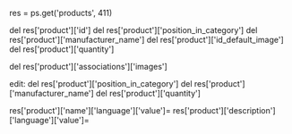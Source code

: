 
res = ps.get('products', 411)

del res['product']['id']
del res['product']['position_in_category']
del res['product']['manufacturer_name']
del res['product']['id_default_image']
del res['product']['quantity']


del res['product']['associations']['images']

edit: 
del res['product']['position_in_category']
del res['product']['manufacturer_name']
del res['product']['quantity']

res['product']['name']['language']['value']=
res['product']['description']['language']['value']=

